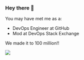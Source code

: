 ### Hey there 👋
You may have met me as a:
- DevOps Engineer at GitHub
- Mod at DevOps Stack Exchange

We made it to 100 million!!

![](https://user-images.githubusercontent.com/83843040/214640199-b8ba05fa-6d28-4352-a832-c6dc72fec373.gif)

<!--
**pmartindev/pmartindev** is a ✨ _special_ ✨ repository because its `README.md` (this file) appears on your GitHub profile.

Here are some ideas to get you started:

- 🔭 I’m currently working on ...
- 🌱 I’m currently learning ...
- 👯 I’m looking to collaborate on ...
- 🤔 I’m looking for help with ...
- 💬 Ask me about ...
- 📫 How to reach me: ...
- 😄 Pronouns: ...
- ⚡ Fun fact: ...
-->
